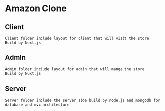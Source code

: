 # Amazon Clone

## Client
```
Client folder include layout for client that will visit the store 
Build by Nuxt.js
```
## Admin
```
Admin folder include layout for admin that will mange the store
Build by Nuxt.js
```
## Server
```
Server folder include the server side build by node.js and mongodb for database and mvc architecture
```
